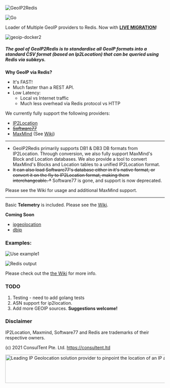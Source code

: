 ![GeoIP2Redis](https://user-images.githubusercontent.com/691270/73528553-0e86a900-4450-11ea-80a8-5d603ddfbfd7.png)

![Go](https://github.com/ConsulTent/geoip2redis/workflows/Go/badge.svg?branch=master)

Loader of Multiple GeoIP providers to Redis.  Now with **[LIVE MIGRATION](https://github.com/ConsulTent/geoip2redis/wiki/Live-Migration)**!

![geoip-docker2](https://user-images.githubusercontent.com/691270/166111897-80b09371-3eaa-498a-adc8-77e6e5c4cff0.gif)

##### The goal of GeoIP2Redis is to standardise all GeoIP formats into a standard CSV format (based on Ip2Location) that can be queried using Redis via subkeys.


**Why GeoIP via Redis?**  

* It's FAST!  
* Much faster than a REST API.
* Low Latency:
  * Local vs Internet traffic
  * Much less overhead via Redis protocol vs HTTP

We currently fully support the following providers:

* [IP2Location](https://lite.ip2location.com/database/ip-country)
* ~~[Software77](http://software77.net/geo-ip/)~~
* [MaxMind](https://www.maxmind.com/en/geoip2-databases)  (See [Wiki](https://github.com/ConsulTent/GeoIP2Redis/wiki))

---

+ GeoIP2Redis primarily supports DB1 & DB3 DB formats from IP2Location.  Through conversion, we also fully support MaxMind's Block and Location databases.  We also provide a tool to convert MaxMind's Blocks and Location tables to a unified IP2Location format.
+ ~~It can also load Software77's database either in it's native format, or convert it on the fly to IP2Location format, making them interchangeable.  *~~  Software77 is gone, and support is now deprecated.



Please see the Wiki for usage and additional MaxMind support.

---

Basic **Telemetry** is included.  Please see the [Wiki](https://github.com/ConsulTent/geoip2redis/wiki/Telemetry).

**Coming Soon**
* [ipgeolocation](https://ipgeolocation.io/)
* [dbip](https://db-ip.com/db/)




### Examples:

![Use example1](https://user-images.githubusercontent.com/691270/53105684-8b38b400-356c-11e9-8cdd-ac0c76a7b64a.png)

![Redis output](https://user-images.githubusercontent.com/691270/53105706-92f85880-356c-11e9-9c2d-83b6c88f4a76.png)


Please check out the [the Wiki](https://github.com/ConsulTent/GeoIP2Redis/wiki) for more info.

### TODO
1. Testing - need to add golang tests
2. ASN support for ip2location.
3. Add more GEOIP sources.   **Suggestions welcome!**


### Disclaimer
IP2Location, Maxmind, Software77 and Redis are trademarks of their respective owners.


(c) 2021 ConsulTent Pte. Ltd.  https://consultent.ltd

<a href="https://www.ip2location.com/?rid=1415"><img src="https://www.ip2location.com/assets/img/affiliate_728x90.jpg" width="728" height="90" alt="Leading IP Geolocation solution provider to pinpoint the location of an IP address" /></a>
